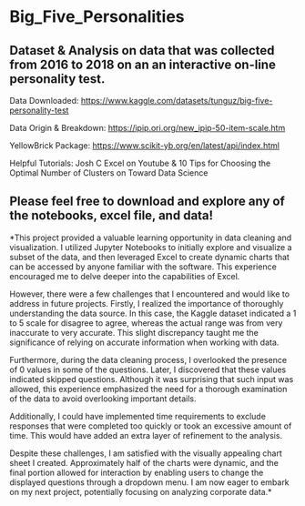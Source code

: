 # Big_Five_Personalities
## Dataset &amp; Analysis on data that was collected from 2016 to 2018 on an an interactive on-line personality test.

Data Downloaded: https://www.kaggle.com/datasets/tunguz/big-five-personality-test

Data Origin & Breakdown: https://ipip.ori.org/new_ipip-50-item-scale.htm

YellowBrick Package: https://www.scikit-yb.org/en/latest/api/index.html

Helpful Tutorials: Josh C Excel on Youtube & 10 Tips for Choosing the Optimal Number of Clusters on Toward Data Science

## Please feel free to download and explore any of the notebooks, excel file, and data!


*This project provided a valuable learning opportunity in data cleaning and visualization. I utilized Jupyter Notebooks to initially explore and visualize a subset of the data, and then leveraged Excel to create dynamic charts that can be accessed by anyone familiar with the software. This experience encouraged me to delve deeper into the capabilities of Excel.

However, there were a few challenges that I encountered and would like to address in future projects. Firstly, I realized the importance of thoroughly understanding the data source. In this case, the Kaggle dataset indicated a 1 to 5 scale for disagree to agree, whereas the actual range was from very inaccurate to very accurate. This slight discrepancy taught me the significance of relying on accurate information when working with data.

Furthermore, during the data cleaning process, I overlooked the presence of 0 values in some of the questions. Later, I discovered that these values indicated skipped questions. Although it was surprising that such input was allowed, this experience emphasized the need for a thorough examination of the data to avoid overlooking important details.

Additionally, I could have implemented time requirements to exclude responses that were completed too quickly or took an excessive amount of time. This would have added an extra layer of refinement to the analysis.

Despite these challenges, I am satisfied with the visually appealing chart sheet I created. Approximately half of the charts were dynamic, and the final portion allowed for interaction by enabling users to change the displayed questions through a dropdown menu. I am now eager to embark on my next project, potentially focusing on analyzing corporate data.*